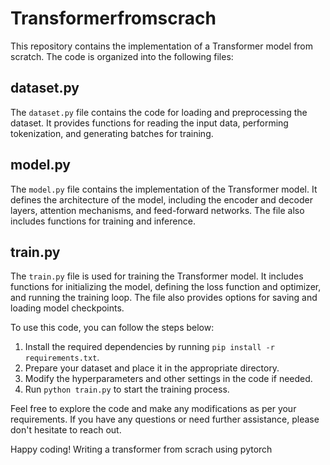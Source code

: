 # Transformerfromscrach

This repository contains the implementation of a Transformer model from scratch. The code is organized into the following files:

## dataset.py

The `dataset.py` file contains the code for loading and preprocessing the dataset. It provides functions for reading the input data, performing tokenization, and generating batches for training.

## model.py

The `model.py` file contains the implementation of the Transformer model. It defines the architecture of the model, including the encoder and decoder layers, attention mechanisms, and feed-forward networks. The file also includes functions for training and inference.

## train.py

The `train.py` file is used for training the Transformer model. It includes functions for initializing the model, defining the loss function and optimizer, and running the training loop. The file also provides options for saving and loading model checkpoints.

To use this code, you can follow the steps below:

1. Install the required dependencies by running `pip install -r requirements.txt`.
2. Prepare your dataset and place it in the appropriate directory.
3. Modify the hyperparameters and other settings in the code if needed.
4. Run `python train.py` to start the training process.

Feel free to explore the code and make any modifications as per your requirements. If you have any questions or need further assistance, please don't hesitate to reach out.

Happy coding!
Writing a transformer from scrach using pytorch 
